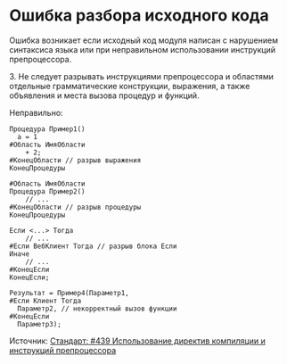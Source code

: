 # Ошибка разбора исходного кода

Ошибка возникает если исходный код модуля написан с нарушением синтаксиса языка или при 
неправильном использовании инструкций препроцессора.

3\. Не следует разрывать инструкциями препроцессора и областями отдельные грамматические конструкции, выражения, 
а также объявления и места вызова процедур и функций.

Неправильно:

```bsl
Процедура Пример1()
  а = 1
#Область ИмяОбласти
    + 2;
#КонецОбласти // разрыв выражения
КонецПроцедуры

#Область ИмяОбласти
Процедура Пример2()
    // ...
#КонецОбласти // разрыв процедуры
КонецПроцедуры

Если <...> Тогда
    // ...
#Если ВебКлиент Тогда // разрыв блока Если
Иначе
    // ...
#КонецЕсли
КонецЕсли;

Результат = Пример4(Параметр1, 
#Если Клиент Тогда
  Параметр2, // некорректный вызов функции
#КонецЕсли
  Параметр3);
```

Источник: [Стандарт: #439 Использование директив компиляции и инструкций препроцессора](https://its.1c.ru/db/v8std#content:439:hdoc)

